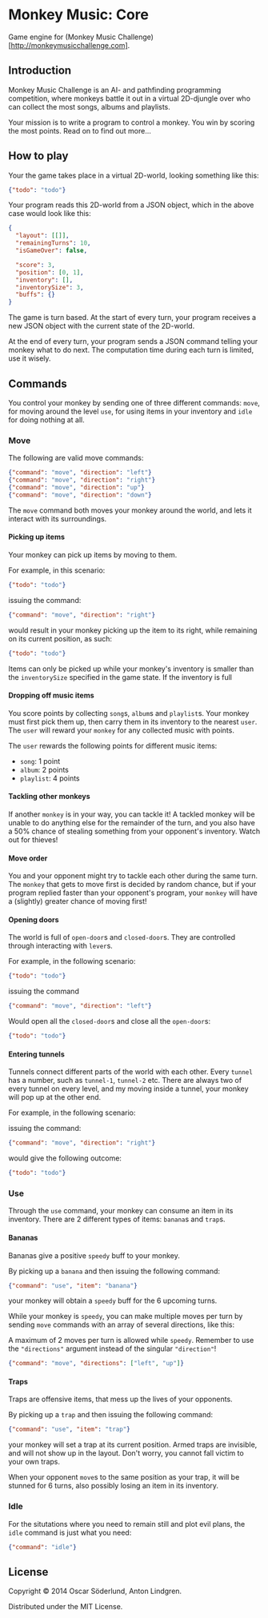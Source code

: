 # Monkey Music: Core

Game engine for (Monkey Music Challenge)[http://monkeymusicchallenge.com].

## Introduction

Monkey Music Challenge is an AI- and pathfinding programming competition, where
monkeys battle it out in a virtual 2D-djungle over who can collect the most
songs, albums and playlists.

Your mission is to write a program to control a monkey. You win by scoring the
most points. Read on to find out more...

## How to play

Your the game takes place in a virtual 2D-world, looking something like this:

~~~json
{"todo": "todo"}
~~~

Your program reads this 2D-world from a JSON object, which in the above case
would look like this:

~~~json
{
  "layout": [[]],
  "remainingTurns": 10,
  "isGameOver": false,

  "score": 3,
  "position": [0, 1],
  "inventory": [],
  "inventorySize": 3,
  "buffs": {}
}
~~~

The game is turn based. At the start of every turn, your program
receives a new JSON object with the current state of the 2D-world.

At the end of every turn, your program sends a JSON command telling your
monkey what to do next. The computation time during each turn is limited, use
it wisely.

## Commands

You control your monkey by sending one of three different commands: `move`, for
moving around the level `use`, for using items in your inventory and `idle` for
doing nothing at all. 

### Move

The following are valid move commands:

~~~json
{"command": "move", "direction": "left"}
{"command": "move", "direction": "right"}
{"command": "move", "direction": "up"}
{"command": "move", "direction": "down"}
~~~

The `move` command both moves your monkey around the world, and lets it
interact with its surroundings.

#### Picking up items

Your monkey can pick up items by moving to them.

For example, in this scenario:

~~~json
{"todo": "todo"}
~~~

issuing the command:

~~~json
{"command": "move", "direction": "right"}
~~~

would result in your monkey picking up the item to its right, while remaining
on its current position, as such:

~~~json
{"todo": "todo"}
~~~

Items can only be picked up while your monkey's inventory is smaller than the
`inventorySize` specified in the game state. If the inventory is full

#### Dropping off music items

You score points by collecting `song`s, `album`s and `playlist`s. Your monkey
must first pick them up, then carry them in its inventory to the nearest
`user`. The `user` will reward your `monkey` for any collected music with points.

The `user` rewards the following points for different music items:

* `song`: 1 point
* `album`: 2 points
* `playlist`: 4 points

#### Tackling other monkeys

If another `monkey` is in your way, you can tackle it! A tackled monkey will be
unable to do anything else for the remainder of the turn, and you also have a
50% chance of stealing something from your opponent's inventory. Watch out for
thieves!

#### Move order

You and your opponent might try to tackle each other during the same turn. The
`monkey` that gets to move first is decided by random chance, but if your
program replied faster than your opponent's program, your `monkey` will have a
(slightly) greater chance of moving first!

#### Opening doors

The world is full of `open-door`s and `closed-door`s. They are controlled
through interacting with `lever`s.

For example, in the following scenario:

~~~json
{"todo": "todo"}
~~~

issuing the command

~~~json
{"command": "move", "direction": "left"}
~~~

Would open all the `closed-door`s and close all the `open-door`s:

~~~json
{"todo": "todo"}
~~~

#### Entering tunnels

Tunnels connect different parts of the world with each other. Every `tunnel`
has a number, such as `tunnel-1`, `tunnel-2` etc. There are always two of every
tunnel on every level, and my moving inside a tunnel, your monkey will pop up
at the other end.

For example, in the following scenario:

issuing the command:

~~~json
{"command": "move", "direction": "right"}
~~~

would give the following outcome:

~~~json
{"todo": "todo"}
~~~

### Use

Through the `use` command, your monkey can consume an item in its inventory.
There are 2 different types of items: `banana`s and `trap`s.

#### Bananas

Bananas give a positive `speedy` buff to your monkey.

By picking up a `banana` and then issuing the following command:

~~~json
{"command": "use", "item": "banana"}
~~~

your monkey will obtain a `speedy` buff for the 6 upcoming turns.

While your monkey is `speedy`, you can make multiple moves per turn by sending
`move` commands with an array of several directions, like this:

A maximum of 2 moves per turn is allowed while `speedy`. Remember to use the
`"directions"` argument instead of the singular `"direction"`!

~~~json
{"command": "move", "directions": ["left", "up"]}
~~~

#### Traps

Traps are offensive items, that mess up the lives of your opponents.

By picking up a `trap` and then issuing the following command:

~~~json
{"command": "use", "item": "trap"}
~~~

your monkey will set a trap at its current position. Armed traps are invisible, and will not show up in the layout. Don't worry, you cannot fall victim to your own traps.

When your opponent `move`s to the same position as your trap, it will be
stunned for 6 turns, also possibly losing an item in its inventory.

### Idle

For the situtations where you need to remain still and plot evil plans, the `idle` command is just what you need:

~~~json
{"command": "idle"}
~~~

## License

Copyright © 2014 Oscar Söderlund, Anton Lindgren.

Distributed under the MIT License.

